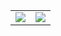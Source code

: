 <table>
<tr>
<td>

<img src="https://github-readme-stats.vercel.app/api?username=veritas501&show_icons=true&line_height=25&hide_title=true&theme=dracula">

</td>
<td>

<img src="https://github-readme-stats.vercel.app/api/top-langs/?username=ckj3134&layout=compact&theme=dracula">

</td>
</tr>
</table>